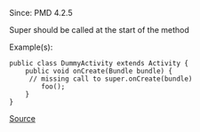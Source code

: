 Since: PMD 4.2.5

Super should be called at the start of the method

Example(s):
```
public class DummyActivity extends Activity {
	public void onCreate(Bundle bundle) {
     // missing call to super.onCreate(bundle)
		foo();
	}
}
```

[Source](https://pmd.github.io/pmd-5.5.4/pmd-java/rules/java/android.html#CallSuperFirst)
